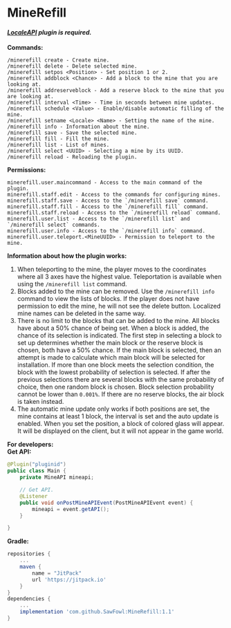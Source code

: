 # MineRefill
####  ***[LocaleAPI](https://ore.spongepowered.org/Semenkovsky_Ivan/LocaleAPI) plugin is required.***

**Commands:**
```
/minerefill create - Create mine.
/minerefill delete - Delete selected mine.
/minerefill setpos <Position> - Set position 1 or 2.
/minerefill addblock <Chance> - Add a block to the mine that you are looking at.
/minerefill addreserveblock - Add a reserve block to the mine that you are looking at.
/minerefill interval <Time> - Time in seconds between mine updates.
/minerefill schedule <Value> - Enable/disable automatic filling of the mine.
/minerefill setname <Locale> <Name> - Setting the name of the mine.
/minerefill info - Information about the mine.
/minerefill save - Save the selected mine.
/minerefill fill - Fill the mine.
/minerefill list - List of mines.
/minerefill select <UUID> - Selecting a mine by its UUID.
/minerefill reload - Reloading the plugin.
```

**Permissions:**
```
minerefill.user.maincommand - Access to the main command of the plugin.
minerefill.staff.edit - Access to the commands for configuring mines.
minerefill.staff.save - Access to the `/minerefill save` command.
minerefill.staff.fill - Access to the `/minerefill fill` command.
minerefill.staff.reload - Access to the `/minerefill reload` command.
minerefill.user.list - Access to the `/minerefill list` and `/minerefill select` commands.
minerefill.user.info - Access to the `/minerefill info` command.
minerefill.user.teleport.<MineUUID> - Permission to teleport to the mine.
```

**Information about how the plugin works:**
1. When teleporting to the mine, the player moves to the coordinates where all 3 axes have the highest value. Teleportation is available when using the `/minerefill list` command.
2. Blocks added to the mine can be removed. Use the `/minerefill info` command to view the lists of blocks. If the player does not have permission to edit the mine, he will not see the delete button. Localized mine names can be deleted in the same way. 
3. There is no limit to the blocks that can be added to the mine. All blocks have about a 50% chance of being set. When a block is added, the chance of its selection is indicated. The first step in selecting a block to set up determines whether the main block or the reserve block is chosen, both have a 50% chance. If the main block is selected, then an attempt is made to calculate which main block will be selected for installation. If more than one block meets the selection condition, the block with the lowest probability of selection is selected. If after the previous selections there are several blocks with the same probability of choice, then one random block is chosen. Block selection probability cannot be lower than `0.001%`. If there are no reserve blocks, the air block is taken instead.
4. The automatic mine update only works if both positions are set, the mine contains at least 1 block, the interval is set and the auto update is enabled. When you set the position, a block of colored glass will appear. It will be displayed on the client, but it will not appear in the game world.


**For developers:** \
**Get API:**
```java
@Plugin("pluginid")
public class Main {
	private MineAPI mineapi;

	// Get API.
	@Listener
	public void onPostMineAPIEvent(PostMineAPIEvent event) {
		mineapi = event.getAPI();
	}

}
```
**Gradle:**
```gradle
repositories {
	...
	maven { 
		name = "JitPack"
		url 'https://jitpack.io' 
	}
}
dependencies {
	...
	implementation 'com.github.SawFowl:MineRefill:1.1'
}
```
